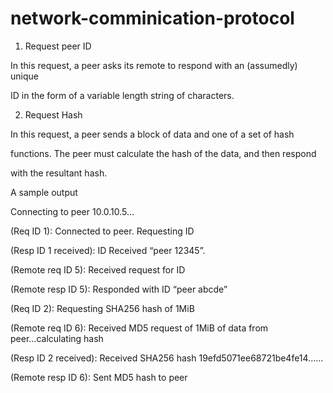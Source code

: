 # network-comminication-protocol

1. Request peer ID

In this request, a peer asks its remote to respond with an (assumedly) unique

ID in the form of a variable length string of characters.

2. Request Hash

In this request, a peer sends a block of data and one of a set of hash

functions. The peer must calculate the hash of the data, and then respond

with the resultant hash.


A sample output 

Connecting to peer 10.0.10.5...

(Req ID 1): Connected to peer. Requesting ID

(Resp ID 1 received): ID Received “peer 12345”.

(Remote req ID 5): Received request for ID

(Remote resp ID 5): Responded with ID “peer abcde”

(Req ID 2): Requesting SHA256 hash of 1MiB

(Remote req ID 6): Received MD5 request of 1MiB of data from peer...calculating hash

(Resp ID 2 received): Received SHA256 hash 19efd5071ee68721be4fe14......

(Remote resp ID 6): Sent MD5 hash to peer

